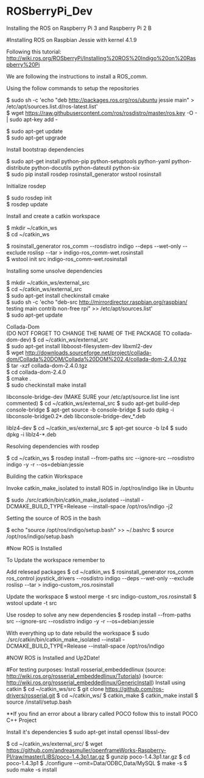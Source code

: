 # ROSberryPi_Dev

Installing the ROS on Raspberry Pi 3 and Raspberry Pi 2 B   

#Installing ROS on Raspbian Jessie with kernel 4.1.9   

Following this tutorial: http://wiki.ros.org/ROSberryPi/Installing%20ROS%20Indigo%20on%20Raspberry%20Pi   

We are following the instructions to install a ROS_comm.
   
Using the follow commands to setup the repositories   
   
$ sudo sh -c 'echo "deb http://packages.ros.org/ros/ubuntu jessie main" > /etc/apt/sources.list.d/ros-latest.list'   
$ wget https://raw.githubusercontent.com/ros/rosdistro/master/ros.key -O - | sudo apt-key add -   

$ sudo apt-get update   
$ sudo apt-get upgrade   

Install bootstrap dependencies   

$ sudo apt-get install python-pip python-setuptools python-yaml python-distribute python-docutils python-dateutil python-six   
$ sudo pip install rosdep rosinstall_generator wstool rosinstall   

Initialize rosdep   

$ sudo rosdep init   
$ rosdep update   

Install and create a catkin workspace   

$ mkdir ~/catkin_ws   
$ cd ~/catkin_ws   

$ rosinstall_generator ros_comm --rosdistro indigo --deps --wet-only --exclude roslisp --tar > indigo-ros_comm-wet.rosinstall   
$ wstool init src indigo-ros_comm-wet.rosinstall    

Installing some unsolve dependencies

$ mkdir ~/catkin_ws/external_src      
$ cd ~/catkin_ws/external_src   
$ sudo apt-get install checkinstall cmake   
$ sudo sh -c 'echo "deb-src http://mirrordirector.raspbian.org/raspbian/ testing main contrib non-free rpi" >> /etc/apt/sources.list'   
$ sudo apt-get update   

Collada-Dom   
(DO NOT FORGET TO CHANGE THE NAME OF THE PACKAGE TO collada-dom-dev)
$ cd ~/catkin_ws/external_src      
$ sudo apt-get install libboost-filesystem-dev libxml2-dev   
$ wget http://downloads.sourceforge.net/project/collada-dom/Collada%20DOM/Collada%20DOM%202.4/collada-dom-2.4.0.tgz   
$ tar -xzf collada-dom-2.4.0.tgz   
$ cd collada-dom-2.4.0   
$ cmake .   
$ sudo checkinstall make install   


libconsole-bridge-dev
(MAKE SURE your /etc/apt/source.list line isnt commented)
$ cd ~/catkin_ws/external_src
$ sudo apt-get build-dep console-bridge
$ apt-get source -b console-bridge
$ sudo dpkg -i libconsole-bridge0.2*.deb libconsole-bridge-dev_*.deb

liblz4-dev
$ cd ~/catkin_ws/external_src
$ apt-get source -b lz4
$ sudo dpkg -i liblz4-*.deb

Resolving dependencies with rosdep

$ cd ~/catkin_ws
$ rosdep install --from-paths src --ignore-src --rosdistro indigo -y -r --os=debian:jessie

Building the catkin Workspace

Invoke catkin_make_isolated  to install ROS in /opt/ros/indigo like in Ubuntu

$ sudo ./src/catkin/bin/catkin_make_isolated --install -DCMAKE_BUILD_TYPE=Release --install-space /opt/ros/indigo -j2

Setting the source of ROS in the bash

$ echo "source /opt/ros/indigo/setup.bash" >> ~/.bashrc
$ source /opt/ros/indigo/setup.bash

#Now ROS is Installed

To Update the workspace remember to 

Add relesead packages
$ cd ~/catkin_ws
$ rosinstall_generator ros_comm ros_control joystick_drivers --rosdistro indigo --deps --wet-only --exclude roslisp --tar > indigo-custom_ros.rosinstall

Update the workspace
$ wstool merge -t src indigo-custom_ros.rosinstall
$ wstool update -t src

Use rosdep to solve any new dependencies
$ rosdep install --from-paths src --ignore-src --rosdistro indigo -y -r --os=debian:jessie

With everything up to date rebuild the workspace
$ sudo ./src/catkin/bin/catkin_make_isolated --install -DCMAKE_BUILD_TYPE=Release --install-space /opt/ros/indigo


#NOW ROS is Installed and Up2Date!

#For testing purposes: Install rosserial_embeddedlinux
(source: http://wiki.ros.org/rosserial_embeddedlinux/Tutorials)
(source: http://wiki.ros.org/rosserial_embeddedlinux/GenericInstall)
Install using catkin
$  cd ~/catkin_ws/src
$  git clone https://github.com/ros-drivers/rosserial.git
$  cd ~/catkin_ws/
$  catkin_make
$  catkin_make install
$  source <ws>/install/setup.bash

**If you find an error about a library called POCO follow this to install POCO C++ Project

Install it's dependencies
$ sudo apt-get install openssl libssl-dev

$ cd ~/catkin_ws/external_src/
$ wget https://github.com/andreasmuller/openframeWorks-Raspberry-PI/raw/master/LIBS/poco-1.4.3p1.tar.gz
$ gunzip poco-1.4.3p1.tar.gz
$ cd poco-1.4.3p1
$ ./configure --omit=Data/ODBC,Data/MySQL
$ make -s
$ sudo make -s install

